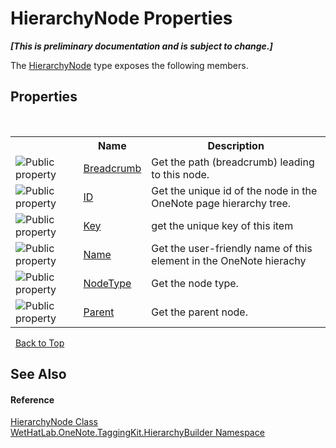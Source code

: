 # HierarchyNode Properties
 _**\[This is preliminary documentation and is subject to change.\]**_

The <a href="f01a25b1-a2fc-25d2-ee15-630216a9c12e">HierarchyNode</a> type exposes the following members.


## Properties
&nbsp;<table><tr><th></th><th>Name</th><th>Description</th></tr><tr><td>![Public property](media/pubproperty.gif "Public property")</td><td><a href="80092898-bea1-a36a-138a-5f28a5a597a9">Breadcrumb</a></td><td>
Get the path (breadcrumb) leading to this node.</td></tr><tr><td>![Public property](media/pubproperty.gif "Public property")</td><td><a href="a93d2601-7059-54c4-42ac-51ed6d069161">ID</a></td><td>
Get the unique id of the node in the OneNote page hierarchy tree.</td></tr><tr><td>![Public property](media/pubproperty.gif "Public property")</td><td><a href="8dd7c071-a209-9050-b0e6-d58bf3391436">Key</a></td><td>
get the unique key of this item</td></tr><tr><td>![Public property](media/pubproperty.gif "Public property")</td><td><a href="6ce12bbc-bf55-f393-568e-84c0863e9b1f">Name</a></td><td>
Get the user-friendly name of this element in the OneNote hierachy</td></tr><tr><td>![Public property](media/pubproperty.gif "Public property")</td><td><a href="0e67a37f-4657-2d81-a421-d6b723369f2e">NodeType</a></td><td>
Get the node type.</td></tr><tr><td>![Public property](media/pubproperty.gif "Public property")</td><td><a href="3d6c8551-cbc9-9a4c-28ee-8a685f1e8054">Parent</a></td><td>
Get the parent node.</td></tr></table>&nbsp;
<a href="#hierarchynode-properties">Back to Top</a>

## See Also


#### Reference
<a href="f01a25b1-a2fc-25d2-ee15-630216a9c12e">HierarchyNode Class</a><br /><a href="886a8d6b-3c89-17b1-a6bd-f04dfde95aba">WetHatLab.OneNote.TaggingKit.HierarchyBuilder Namespace</a><br />